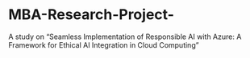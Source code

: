 # MBA-Research-Project-
A study on “Seamless Implementation of Responsible AI with Azure: A Framework for Ethical AI Integration in Cloud Computing”